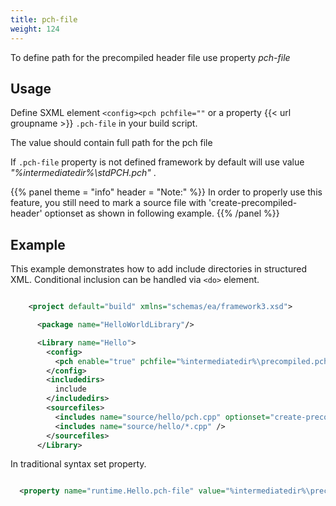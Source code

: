 ```yaml
---
title: pch-file
weight: 124
---
```


To define path for the precompiled header file use property  *pch-file* 

<a name="PchFileUsage"></a>
## Usage ##

Define SXML element `<config><pch pchfile=""`  or a property {{< url groupname >}} `.pch-file` in your build script.

The value should contain full path for the pch file

If `.pch-file`  property is not defined framework by default will use value  *&quot;%intermediatedir%\stdPCH.pch&quot;* .


{{% panel theme = "info" header = "Note:" %}}
In order to properly use this feature, you still need to mark a source file with &#39;create-precompiled-header&#39; optionset as shown in following example.
{{% /panel %}}
## Example ##

This example demonstrates how to add include directories in structured XML. Conditional inclusion can be handled via `<do>` element.


```xml

    <project default="build" xmlns="schemas/ea/framework3.xsd">

      <package name="HelloWorldLibrary"/>

      <Library name="Hello">
        <config>
          <pch enable="true" pchfile="%intermediatedir%\precompiled.pch"/>
        </config>
        <includedirs>
          include
        </includedirs>
        <sourcefiles>
          <includes name="source/hello/pch.cpp" optionset="create-precompiled-header"/>
          <includes name="source/hello/*.cpp" />
        </sourcefiles>
      </Library>

```
In traditional syntax set property.


```xml

  <property name="runtime.Hello.pch-file" value="%intermediatedir%\precompiled.pch"/>

```
